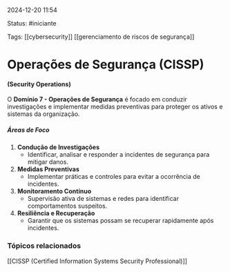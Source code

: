 
2024-12-20 11:54

Status: #iniciante 

Tags: [[cybersecurity]] [[gerenciamento de riscos de segurança]]


# Operações de Segurança (CISSP)
#### (Security Operations)

O **Domínio 7 - Operações de Segurança** é focado em conduzir investigações e implementar medidas preventivas para proteger os ativos e sistemas da organização.

##### **Áreas de Foco**

1. **Condução de Investigações**
    - Identificar, analisar e responder a incidentes de segurança para mitigar danos.
2. **Medidas Preventivas**
    - Implementar práticas e controles para evitar a ocorrência de incidentes.
3. **Monitoramento Contínuo**
    - Supervisão ativa de sistemas e redes para identificar comportamentos suspeitos.
4. **Resiliência e Recuperação**
    - Garantir que os sistemas possam se recuperar rapidamente após incidentes.
### Tópicos relacionados

[[CISSP (Certified Information Systems Security Professional)]]